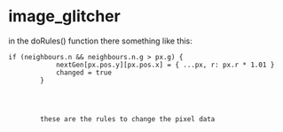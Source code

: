 # image_glitcher


in the doRules() function there something like this:


    if (neighbours.n && neighbours.n.g > px.g) {
                nextGen[px.pos.y][px.pos.x] = { ...px, r: px.r * 1.01 }
                changed = true
            }
            
            
            
            
            these are the rules to change the pixel data
